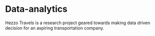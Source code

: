 # Data-analytics
Hezzo Travels is a research project geared towards making data driven decision for an aspiring transportation company.
